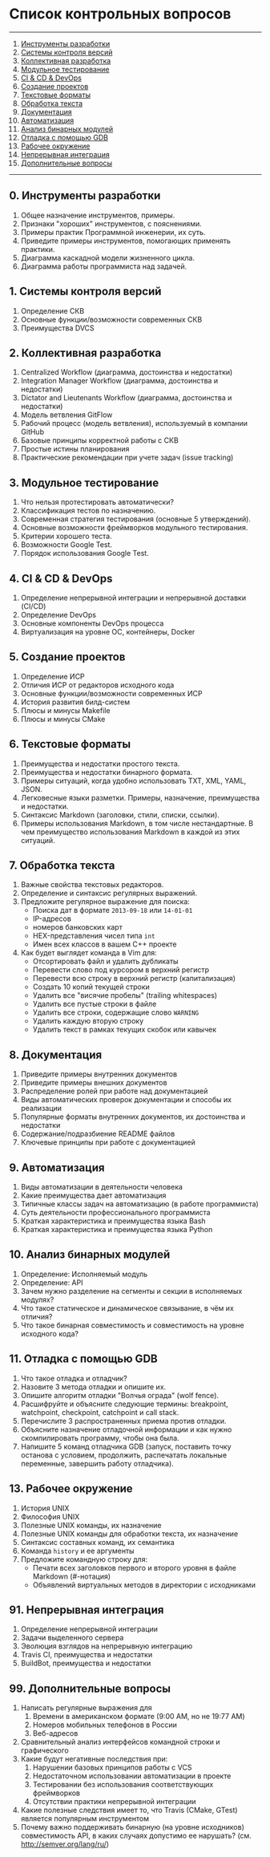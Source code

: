 # Список контрольных вопросов

---------------------

  1. [Инструменты разработки](#intro)
  1. [Системы контроля версий](#vcs)
  1. [Коллективная разработка](#teamwork)
  1. [Модульное тестирование](#unit-testing)
  1. [CI & CD & DevOps](#ci-cd-devops)
  1. [Создание проектов](#ide-and-build)
  1. [Текстовые форматы](#text-formats)
  1. [Обработка текста](#text-processing)
  1. [Документация](#documentation)
  1. [Автоматизация](#automation)
  1. [Анализ бинарных модулей](#binary-module-analysis)
  1. [Отладка с помощью GDB](#debug)
  1. [Рабочее окружение](#working-environment)
  1. [Непрерывная интеграция](#continuous-integration)
  1. [Дополнительные вопросы](#extra-questions)

---------------------

<a name="intro"/>

## 0. Инструменты разработки

  1. Общее назначение инструментов, примеры.
  1. Признаки "хороших" инструментов, с пояснениями.
  1. Примеры практик Программной инженерии, их суть.
  1. Приведите примеры инструментов, помогающих применять практики.
  1. Диаграмма каскадной модели жизненного цикла.
  1. Диаграмма работы программиста над задачей.

<a name="vcs"/>

## 1. Системы контроля версий

  1. Определение СКВ
  1. Основные функции/возможности современных СКВ
  1. Преимущества DVCS

<a name="teamwork"/>

## 2. Коллективная разработка

  1. Centralized Workflow (диаграмма, достоинства и недостатки)
  1. Integration Manager Workflow (диаграмма, достоинства и недостатки)
  1. Dictator and Lieutenants Workflow (диаграмма, достоинства и недостатки)
  1. Модель ветвления GitFlow
  1. Рабочий процесс (модель ветвления), используемый в компании GitHub
  1. Базовые принципы корректной работы с СКВ
  1. Простые истины планирования
  1. Практические рекомендации при учете задач (issue tracking)

<a name="unit-testing"/>

## 3. Модульное тестирование

  1. Что нельзя протестировать автоматически?
  1. Классификация тестов по назначению.
  1. Современная стратегия тестирования (основные 5 утверждений).
  1. Основные возможности фреймворков модульного тестирования.
  1. Критерии хорошего теста.
  1. Возможности Google Test.
  1. Порядок использования Google Test.

<!-- 1. Какие преимущества дает модульное тестирование?
2. Какого уровня сущности тестируются модульными, интеграционными и приемочными тестами?
7. Назовите критерии хороших тестов.
Как выглядит иерархия (пирамида) тестов в приложении?
Назовите популярные структуры / паттерны для тестов?
Какие вы можете назвать стили именования тестов?
Что тестируют тесты на состояние и на поведение? -->

<a name="ci-cd-devops"/>

## 4. CI & CD & DevOps

1. Определение непрерывной интеграции и непрерывной доставки (CI/CD)
1. Определение DevOps
1. Основные компоненты DevOps процесса
1. Виртуализация на уровне ОС, контейнеры, Docker

<a name="ide-and-build"/>

## 5. Создание проектов

  1. Определение ИСР
  1. Отличия ИСР от редакторов исходного кода
  1. Основные функции/возможности современных ИСР
  1. Иcтория развития билд-систем
  1. Плюсы и минусы Makefile
  1. Плюсы и минусы CMake

<a name="text-formats"/>

## 6. Текстовые форматы

  1. Преимущества и недостатки простого текста.
  1. Преимущества и недостатки бинарного формата.
  1. Примеры ситуаций, когда удобно использовать TXT, XML, YAML, JSON.
  1. Легковесные языки разметки. Примеры, назначение, преимущества и недостатки.
  1. Синтаксис Markdown (заголовки, стили, списки, ссылки).
  1. Примеры использования Markdown, в том числе нестандартные. В чем
     преимущество использования Markdown в каждой из этих ситуаций.

<a name="text-processing"/>

## 7. Обработка текста

  1. Важные свойства текстовых редакторов.
  1. Определение и синтаксис регулярных выражений.
  1. Предложите регулярное выражение для поиска:
     - Поиска дат в формате `2013-09-18` или `14-01-01`
     - IP-адресов
     - номеров банковских карт
     - HEX-представления чисел типа `int`
     - Имен всех классов в вашем С++ проекте
  1. Как будет выглядет команда в Vim для:
     - Отсортировать файл и удалить дубликаты
     - Перевести слово под курсором в верхний регистр
     - Перевести всю строку в верхний регистр (капитализация)
     - Создать 10 копий текущей строки
     - Удалить все "висячие пробелы" (trailing whitespaces)
     - Удалить все пустые строки в файле
     - Удалить все строки, содержащие слово `WARNING`
     - Удалить каждую вторую строку
     - Удалить текст в рамках текущих скобок или кавычек

<a name="documentation"/>

## 8. Документация

1. Приведите примеры внутренних документов
1. Приведите примеры внешних документов
1. Распределение ролей при работе над документацией
1. Виды автоматических проверок документации и способы их реализации
1. Популярные форматы внутренних документов, их достоинства и недостатки
1. Содержание/подразбиение README файлов
1. Ключевые принципы при работе с документацией

<a name="automation"/>

## 9. Автоматизация

1. Виды автоматизации в деятельности человека
1. Какие преимущества дает автоматизация
1. Типичные классы задач на автоматизацию (в работе программиста)
1. Суть деятельности профессионального программиста
1. Краткая характеристика и преимущества языка Bash
1. Краткая характеристика и преимущества языка Python

<a name="binary-module-analysis"/>

## 10. Анализ бинарных модулей

  1. Определение: Исполняемый модуль
  1. Определение: API
  1. Зачем нужно разделение на сегменты и секции в исполняемых модулях?
  1. Что такое статическое и динамическое связывание, в чём их отличия?
  1. Что такое бинарная совместимость и совместимость на уровне исходного кода?

<a name="debug"/>

## 11. Отладка с помощью GDB

  1. Что такое отладка и отладчик?
  1. Назовите 3 метода отладки и опишите их.
  1. Опишите алгоритм отладки "Волчья ограда" (wolf fence).
  1. Расшифруйте и объясните следующие термины: breakpoint, watchpoint,
     checkpoint, catchpoint и call stack.
  1. Перечислите 3 распространенных приема против отладки.
  1. Объясните назначение отладочной информации и как нужно скомпилировать
     программу, чтобы она была.
  1. Напишите 5 команд отладчика GDB (запуск, поставить точку останова с
     условием, продолжить, распечатать локальные переменные, завершить работу
     отладчика).

<a name="working-environment"/>

## 13. Рабочее окружение

1. История UNIX
1. Философия UNIX
1. Полезные UNIX команды, их назначение
1. Полезные UNIX команды для обработки текста, их назначение
1. Синтаксис составных команд, их семантика
1. Команда `history` и ее аргументы
1. Предложите командную строку для:
    - Печати всех заголовков первого и второго уровня в файле Markdown (#-нотация)
    - Объявлений виртуальных методов в директории с исходниками

<a name="continuous-integration"/>

## 91. Непрерывная интеграция

1. Определение непрерывной интеграции
1. Задачи выделенного сервера
1. Эволюция взглядов на непрерывную интеграцию
1. Travis CI, преимущества и недостатки
1. BuildBot, преимущества и недостатки

<a name="extra-questions"/>

## 99. Дополнительные вопросы

  1. Написать регулярные выражения для
     1. Времени в американском формате (9:00 AM, но не 19:77 AM)
     1. Номеров мобильных телефонов в России
     1. Веб-адресов
  1. Сравнительный анализ интерфейсов командной строки и графического
  1. Какие будут негативные последствия при:
     1. Нарушении базовых принципов работы с VCS
     1. Недостаточном использовании автоматизации в проекте
     1. Тестировании без использования соответствующих фреймворков
     1. Отсутствии практики непрерывной интеграции
  1. Какие полезные следствия имеет то, что Travis (CMake, GTest) является популярным инструментом
  1. Почему важно поддерживать бинарную (на уровне исходников) совместимость API, в каких случаях допустимо ее нарушать? (см. <http://semver.org/lang/ru/>)
